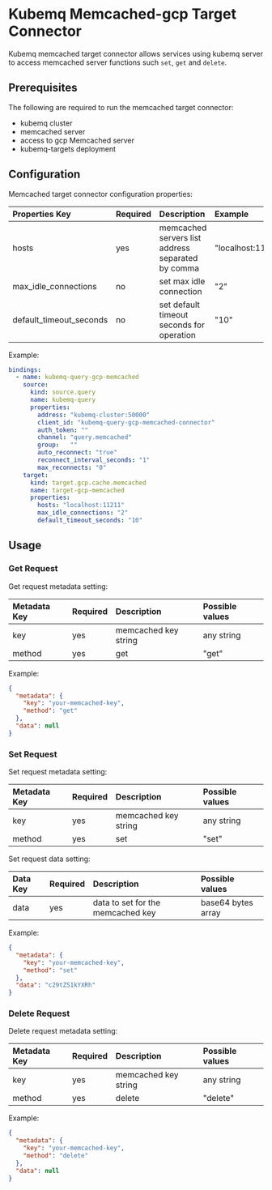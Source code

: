 # Kubemq Memcached-gcp Target Connector

Kubemq memcached target connector allows services using kubemq server to access memcached server functions such `set`, `get` and `delete`.

## Prerequisites
The following are required to run the memcached target connector:

- kubemq cluster
- memcached server
- access to gcp Memcached server
- kubemq-targets deployment

## Configuration

Memcached target connector configuration properties:

| Properties Key          | Required | Description                                       | Example                           |
|:------------------------|:---------|:--------------------------------------------------|:----------------------------------|
| hosts                   | yes      | memcached servers list address separated by comma | "localhost:11211,localhost:11212" |
| max_idle_connections    | no       | set max idle connection                           | "2"                               |
| default_timeout_seconds | no       | set default timeout seconds for operation         | "10"                              |

Example:

```yaml
bindings:
  - name: kubemq-query-gcp-memcached
    source:
      kind: source.query
      name: kubemq-query
      properties:
        address: "kubemq-cluster:50000"
        client_id: "kubemq-query-gcp-memcached-connector"
        auth_token: ""
        channel: "query.memcached"
        group:   ""
        auto_reconnect: "true"
        reconnect_interval_seconds: "1"
        max_reconnects: "0"
    target:
      kind: target.gcp.cache.memcached
      name: target-gcp-memcached
      properties:
        hosts: "localhost:11211"
        max_idle_connections: "2"
        default_timeout_seconds: "10"
```

## Usage

### Get Request

Get request metadata setting:

| Metadata Key | Required | Description      | Possible values |
|:-------------|:---------|:-----------------|:----------------|
| key          | yes      | memcached key string | any string      |
| method       | yes      | get              | "get"           |


Example:

```json
{
  "metadata": {
    "key": "your-memcached-key",
    "method": "get"
  },
  "data": null
}
```

### Set Request

Set request metadata setting:

| Metadata Key | Required | Description      | Possible values |
|:-------------|:---------|:-----------------|:----------------|
| key          | yes      | memcached key string | any string      |
| method       | yes      | set              | "set"           |

Set request data setting:

| Data Key | Required | Description                   | Possible values     |
|:---------|:---------|:------------------------------|:--------------------|
| data     | yes      | data to set for the memcached key | base64 bytes array |

Example:

```json
{
  "metadata": {
    "key": "your-memcached-key",
    "method": "set"
  },
  "data": "c29tZS1kYXRh" 
}
```
### Delete Request

Delete request metadata setting:

| Metadata Key | Required | Description      | Possible values |
|:-------------|:---------|:-----------------|:----------------|
| key          | yes      | memcached key string | any string      |
| method       | yes      | delete           | "delete"        |


Example:

```json
{
  "metadata": {
    "key": "your-memcached-key",
    "method": "delete"
  },
  "data": null
}
```
